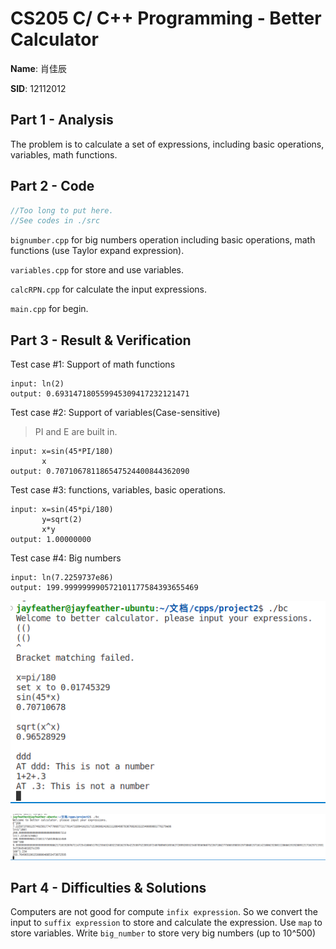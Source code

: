 # CS205 C/ C++ Programming - Better Calculator

**Name**: 肖佳辰

**SID**: 12112012

## Part 1 - Analysis

The problem is to calculate a set of expressions, including basic operations, variables, math functions.

## Part 2 - Code

```cpp
//Too long to put here.
//See codes in ./src
```
`bignumber.cpp` for big numbers operation including basic operations, math functions (use Taylor expand expression).

`variables.cpp` for store and use variables.

`calcRPN.cpp`   for calculate the input expressions.

`main.cpp`      for begin.


## Part 3 - Result & Verification

Test case #1: Support of math functions

```
input: ln(2)
output: 0.693147180559945309417232121471
```

Test case #2: Support of variables(Case-sensitive)

> PI and E are built in.

```
input: x=sin(45*PI/180)
       x
output: 0.707106781186547524400844362090
```

Test case #3: functions, variables, basic operations.

```
input: x=sin(45*pi/180)
       y=sqrt(2)
       x*y
output: 1.00000000
```

Test case #4: Big numbers

```
input: ln(7.2259737e86)
output: 199.999999990572101177584393655469
```

![scs](./pic/snapshoot.png)

![src](./pic/snapshoot2.png)

## Part 4 - Difficulties & Solutions

Computers are not good for compute `infix expression`. So we convert the input to `suffix expression` to store and calculate the expression. Use `map` to store variables. Write `big_number` to store very big numbers (up to 10^500)
